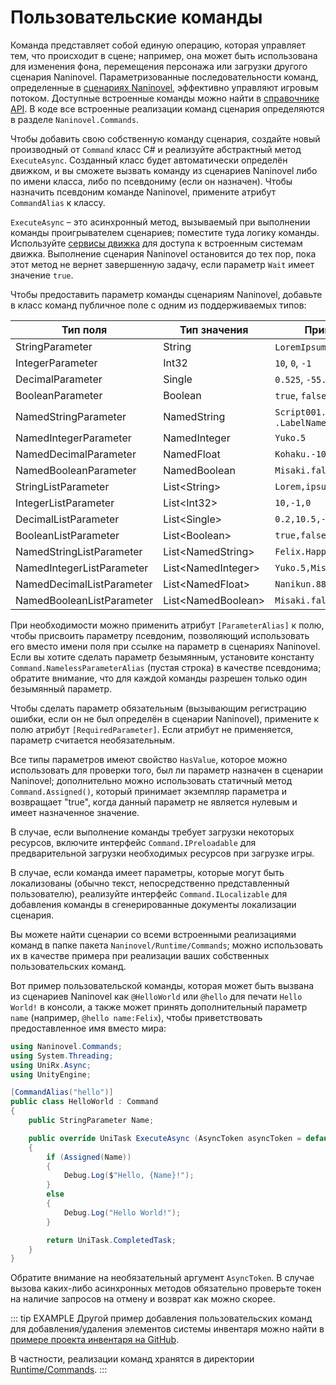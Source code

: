 # Пользовательские команды

Команда представляет собой единую операцию, которая управляет тем, что происходит в сцене; например, она может быть использована для изменения фона, перемещения персонажа или загрузки другого сценария Naninovel. Параметризованные последовательности команд, определенные в [сценариях Naninovel](/ru/guide/naninovel-scripts.md), эффективно управляют игровым потоком. Доступные встроенные команды можно найти в [справочнике API](/ru/api/). В коде все встроенные реализации команд сценария определяются в разделе `Naninovel.Commands`.

Чтобы добавить свою собственную команду сценария, создайте новый производный от `Command` класс C# и реализуйте абстрактный метод `ExecuteAsync`. Созданный класс будет автоматически определён движком, и вы сможете вызвать команду из сценариев Naninovel либо по имени класса, либо по псевдониму (если он назначен). Чтобы назначить псевдоним команде Naninovel, примените атрибут `CommandAlias` к классу.

`ExecuteAsync` – это асинхронный метод, вызываемый при выполнении команды проигрывателем сценариев; поместите туда логику команды. Используйте [сервисы движка](/ru/guide/engine-services.md) для доступа к встроенным системам движка. Выполнение сценария Naninovel остановится до тех пор, пока этот метод не вернет завершенную задачу, если параметр `Wait` имеет значение `true`.

Чтобы предоставить параметр команды сценариям Naninovel, добавьте в класс команд публичное поле с одним из поддерживаемых типов:

Тип поля | Тип значения | Пример скрипта
--- | --- | ---
StringParameter | String | `LoremIpsum`, `"Lorem ipsum"`
IntegerParameter | Int32 | `10`, `0`, `-1`
DecimalParameter | Single | `0.525`, `-55.1`
BooleanParameter | Boolean | `true`, `false`
NamedStringParameter | NamedString |  `Script001.LabelName`, `.LabelName`
NamedIntegerParameter | NamedInteger | `Yuko.5`
NamedDecimalParameter | NamedFloat | `Kohaku.-10.25`
NamedBooleanParameter | NamedBoolean | `Misaki.false`
StringListParameter | List&lt;String> | `Lorem,ipsum,"doler sit amet"`
IntegerListParameter | List&lt;Int32> | `10,-1,0`
DecimalListParameter | List&lt;Single> | `0.2,10.5,-88.99`
BooleanListParameter | List&lt;Boolean> | `true,false,true`
NamedStringListParameter | List&lt;NamedString> | `Felix.Happy,Jenna.Confidence`
NamedIntegerListParameter | List&lt;NamedInteger> | `Yuko.5,Misaki.-8`
NamedDecimalListParameter | List&lt;NamedFloat> | `Nanikun.88.99,Yuko.-5.1`
NamedBooleanListParameter | List&lt;NamedBoolean> | `Misaki.false,Kohaku.true`

При необходимости можно применить атрибут `[ParameterAlias]` к полю, чтобы присвоить параметру псевдоним, позволяющий использовать его вместо имени поля при ссылке на параметр в сценариях Naninovel. Если вы хотите сделать параметр безымянным, установите константу `Command.NamelessParameterAlias` (пустая строка) в качестве псевдонима; обратите внимание, что для каждой команды разрешен только один безымянный параметр.

Чтобы сделать параметр обязательным (вызывающим регистрацию ошибки, если он не был определён в сценарии Naninovel), примените к полю атрибут `[RequiredParameter]`. Если атрибут не применяется, параметр считается необязательным.

Все типы параметров имеют свойство `HasValue`, которое можно использовать для проверки того, был ли параметр назначен в сценарии Naninovel; дополнительно можно использовать статичный метод `Command.Assigned()`, который принимает экземпляр параметра и возвращает "true", когда данный параметр не является нулевым и имеет назначенное значение.

В случае, если выполнение команды требует загрузки некоторых ресурсов, включите интерфейс `Command.IPreloadable` для предварительной загрузки необходимых ресурсов при загрузке игры.

В случае, если команда имеет параметры, которые могут быть локализованы (обычно текст, непосредственно представленный пользователю), реализуйте интерфейс `Command.ILocalizable` для добавления команды в сгенерированные документы локализации сценария.

Вы можете найти сценарии со всеми встроенными реализациями команд в папке пакета `Naninovel/Runtime/Commands`; можно использовать их в качестве примера при реализации ваших собственных пользовательских команд.

Вот пример пользовательской команды, которая может быть вызвана из сценариев Naninovel как `@HelloWorld` или `@hello` для печати `Hello World!` в консоли, а также может принять дополнительный параметр `name` (например, `@hello name:Felix`), чтобы приветствовать предоставленное имя вместо мира:

```csharp
using Naninovel.Commands;
using System.Threading;
using UniRx.Async;
using UnityEngine;

[CommandAlias("hello")]
public class HelloWorld : Command
{
    public StringParameter Name;

    public override UniTask ExecuteAsync (AsyncToken asyncToken = default)
    {
        if (Assigned(Name))
        {
            Debug.Log($"Hello, {Name}!");
        }
        else
        {
            Debug.Log("Hello World!");
        }

        return UniTask.CompletedTask;
    }
}
```

Обратите внимание на необязательный аргумент `AsyncToken`. В случае вызова каких-либо асинхронных методов обязательно проверьте токен на наличие запросов на отмену и возврат как можно скорее.

::: tip EXAMPLE
Другой пример добавления пользовательских команд для добавления/удаления элементов системы инвентаря можно найти в [примере проекта инвентаря на GitHub](https://github.com/Naninovel/Inventory).

В частности, реализации команд хранятся в директории [Runtime/Commands](https://github.com/Naninovel/Inventory/tree/master/Assets/NaninovelInventory/Runtime/Commands).
:::
